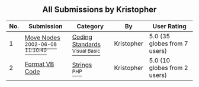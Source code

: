 ﻿<div align="center">

## All Submissions by Kristopher

</div>

No.  | Submission | Category | By   | User Rating
---- | ---------- | -------- | ---- | -----------
1 | [Move Nodes<br /><sup>2002-06-08 11:10:40</sup>](https://github.com/Planet-Source-Code/kristopher-move-nodes__1-35615) | [Coding Standards<br /><sup>Visual Basic</sup>](../ByCategory/coding-standards__1-43.md) | Kristopher | 5.0 (35 globes from 7 users)
2 | [Format VB Code<br />](https://github.com/Planet-Source-Code/kristopher-format-vb-code__8-621) | [Strings<br /><sup>PHP</sup>](../ByCategory/strings__8-26.md) | Kristopher | 5.0 (10 globes from 2 users)
